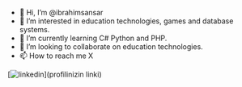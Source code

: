 - 👋 Hi, I’m @ibrahimsansar
- 👀 I’m interested in education technologies, games and database systems.
- 🌱 I’m currently learning C# Python and PHP.
- 💞️ I’m looking to collaborate on education technologies.
- 📫 How to reach me X

<!---
ibrahimsansar/ibrahimsansar is a ✨ special ✨ repository because its `README.md` (this file) appears on your GitHub profile.
You can click the Preview link to take a look at your changes.
--->
[![linkedin](https://img.shields.io/badge/Linkedin-000000?style=for-the-badge&logo=Linkedin&logoColor=white)](profilinizin linki)
